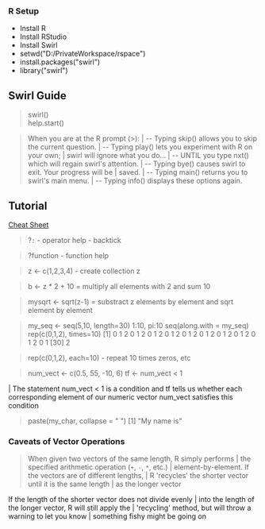 
### R Setup

- Install R
- Install RStudio
- Install Swirl
- setwd("D:/PrivateWorkspace/rspace")
- install.packages("swirl")
- library("swirl")


## Swirl Guide  
  
> swirl()  
> help.start()    


> When you are at the R prompt (>):
| -- Typing skip() allows you to skip the current question.
| -- Typing play() lets you experiment with R on your own;
| swirl will ignore what you do...
| -- UNTIL you type nxt() which will regain swirl's attention.
| -- Typing bye() causes swirl to exit. Your progress will be
| saved.
| -- Typing main() returns you to swirl's main menu.
| -- Typing info() displays these options again.


Tutorial  
-----------------
[Cheat Sheet](http://cran.r-project.org/doc/contrib/Short-refcard.pdf)

> ?`:` - operator help - backtick

> ?function - function help

> z <- c(1,2,3,4) - create collection z

> b <- z * 2 + 10 = multiply all elements with 2 and sum 10


> mysqrt <- sqrt(z-1) = substract z elements by element and sqrt 
 element by element 
 
>my_seq <- seq(5,10, length=30)
 1:10, pi:10
seq(along.with = my_seq)
> rep(c(0,1,2), times=10)
 [1] 0 1 2 0 1 2 0 1 2 0 1 2 0 1 2 0 1 2 0 1 2 0 1 2 0 1 2 0 1
[30] 2

> rep(c(0,1,2), each=10) - repeat 10 times zeros, etc

> num_vect <- c(0.5, 55, -10, 6)
> tf <- num_vect < 1

| The statement num_vect < 1 is a condition and tf tells us whether each corresponding element of our numeric vector num_vect satisfies this condition

> paste(my_char, collapse = " ")
[1] "My name is"

### Caveats of Vector Operations


> When given two vectors of the same length, R simply performs
| the specified arithmetic operation (`+`, `-`, `*`, etc.)
| element-by-element. If the vectors are of different lengths,
| R 'recycles' the shorter vector until it is the same length
| as the longer vector

If the length of the shorter vector does not divide evenly
| into the length of the longer vector, R will still apply the
| 'recycling' method, but will throw a warning to let you know
| something fishy might be going on


